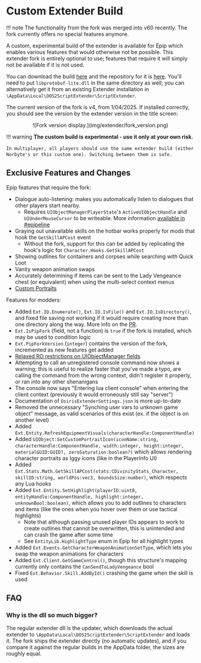 # Custom Extender Build
!!! note
    The functionality from the fork was merged into v60 recently. The fork currently offers no special features anymore.

A custom, experimental build of the extender is available for Epip which enables various features that would otherwise not be possible. This extender fork is entirely optional to use; features that require it will simply not be available if it is not used.

You can download the build [here](https://drive.google.com/drive/folders/1I2ZXjbDkZW-WCdC_-EBNQvimHVHssL7m?usp=drive_link) and the repository for it is [here](https://github.com/Pinewoodpip/ositools/tree/pip). You'll need to put `libprotobuf-lite.dll` in the same directory as well; you can alternatively get it from an existing Extender installation in `\AppData\Local\DOS2ScriptExtender\ScriptExtender`.

The current version of the fork is v4, from 1/04/2025. If installed correctly, you should see the version by the extender version in the title screen:

<center>![Fork version display.](img/extender/fork_version.png)</center>

!!! warning
    **The custom build is experimental - use it only at your own risk.**

    In multiplayer, all players should use the same extender build (either Norbyte's or this custom one). Switching between them is safe.

## Exclusive Features and Changes

Epip features that require the fork:

- Dialogue auto-listening: makes you automatically listen to dialogues that other players start nearby.
    - Requires `UIObjectManagerPlayerState`'s `ActiveUIObjectHandle` and `UIUnderMouseCursor` to be writeable. More information [available in #epipeline](https://discord.com/channels/607369048929468456/1109024195528118282/1156471924675858443)
- Graying out unavailable skills on the hotbar works properly for mods that hook the `GetSkillAPCost` event
    - Without the fork, support for this can be added by replicating the hook's logic for `Character.Hooks.GetSkillAPCost`
- Showing outlines for containers and corpses while searching with Quick Loot
- Vanity weapon animation swaps
- Accurately determining if items can be sent to the Lady Vengeance chest (or equivalent) when using the multi-select context menus
- [Custom Portraits](patchnotes.md#v1073-1042025-4th-anniversary-patch)

Features for modders:

- Added `Ext.IO.Enumerate()`, `Ext.IO.IsFile()` and `Ext.IO.IsDirectory()`, and fixed file saving not working if it would require creating more than one directory along the way. More info on the [PR](https://github.com/Norbyte/ositools/pull/130).
- `Ext.IsPipFork` (field, not a function) is `true` if the fork is installed, which may be used to condition logic
- `Ext.PipForkVersion` (`integer`) contains the version of the fork, incremented as new features get added
- [Relaxed RO restrictions on UIObjectManager fields](https://github.com/Norbyte/ositools/commit/acee921d406725ce61dd4121b031dc209a91a9cc)
- Attempting to call an unregistered console command now shows a warning; this is useful to realize faster that you've made a typo, are calling the command from the wrong context, didn't register it properly, or ran into any other shenanigans
- The console now says "Entering lua client console" when entering the client context (previously it would erroneously still say "server")
- Documentation of `OsirisExtenderSettings.json` is more up-to-date
- Removed the unnecessary "Synching user vars to unknown game object" message, as valid scenarios of this exist (ex. if the object is on another level)
- Added `Ext.Entity.RefreshEquipmentVisuals(characterHandle:ComponentHandle)`
- Added `UIObject:SetCustomPortraitIcon(iconName:string, characterHandle:ComponentHandle, width:integer, height:integer, materialGUID:GUID?, zeroSaturation:boolean?)` which allows rendering character portraits as Iggy icons (like in the PlayerInfo UI)
- Added `Ext.Stats.Math.GetSkillAPCost(stats:CDivinityStats_Character, skillID:string, worldPos:vec3, boundsSize:number)`, which respects any Lua hooks
- Added `Ext.Entity.SetHighlight(playerID:uint8, entityHandle:ComponentHandle, highlight:integer, unknownBool:boolean)`, which allows you to add outlines to characters and items (like the ones when you hover over them or use tactical highlights)
    - Note that although passing unused player IDs appears to work to create outlines that cannot be overwritten, this is unintended and can crash the game after some time
    - See `EntityLib.HighlightType` enum in Epip for all highlight types
- Added `Ext.Events.GetCharacterWeaponAnimationSetType`, which lets you swap the weapon animations for characters
- Added `Ext.Client.GetGameControl()`, though this structure's mapping currently only contains the `CanSendToLadyVengeance` bool
- Fixed `Ext.Behavior.Skill.AddById()` crashing the game when the skill is used

## FAQ

### Why is the dll so much bigger?

The regular extender dll is the updater, which downloads the actual extender to `\AppData\Local\DOS2ScriptExtender\ScriptExtender` and loads it. The fork ships the extender directly (no automatic updates), and if you compare it against the regular builds in the AppData folder, the sizes are roughly equal.
